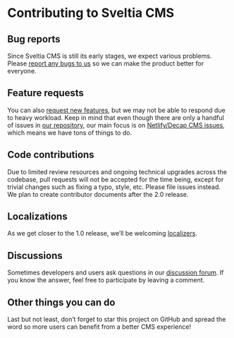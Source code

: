 # Contributing to Sveltia CMS

## Bug reports

Since Sveltia CMS is still its early stages, we expect various problems. Please [report any bugs to us](https://github.com/sveltia/sveltia-cms/issues/new?type=bug) so we can make the product better for everyone.

## Feature requests

You can also [request new features](https://github.com/sveltia/sveltia-cms/issues/new?type=feature), but we may not be able to respond due to heavy workload. Keep in mind that even though there are only a handful of issues in [our repository](https://github.com/sveltia/sveltia-cms/issues?q=is%3Aissue%20state%3Aopen%20type%3AFeature), our main focus is on [Netlify/Decap CMS issues](https://github.com/decaporg/decap-cms/issues?q=label%3A%22type%3A%20feature%22%20OR%20label%3A%22kind%3A%20feature%22), which means we have tons of things to do.

## Code contributions

Due to limited review resources and ongoing technical upgrades across the codebase, pull requests will not be accepted for the time being, except for trivial changes such as fixing a typo, style, etc. Please file issues instead. We plan to create contributor documents after the 2.0 release.

## Localizations

As we get closer to the 1.0 release, we’ll be welcoming [localizers](https://github.com/sveltia/sveltia-cms/blob/main/src/lib/locales/README.md).

## Discussions

Sometimes developers and users ask questions in our [discussion forum](https://github.com/sveltia/sveltia-cms/discussions/categories/q-a). If you know the answer, feel free to participate by leaving a comment.

## Other things you can do

Last but not least, don’t forget to star this project on GitHub and spread the word so more users can benefit from a better CMS experience!
